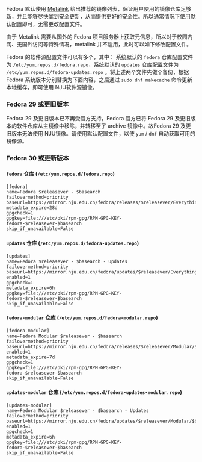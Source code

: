 Fedora 默认使用 [Metalink](https://zh.fedoracommunity.org/2018/04/05/fedora-secures-package-delivery.html)
给出推荐的镜像列表，保证用户使用的镜像仓库足够新，并且能够尽快拿到安全更新，从而提供更好的安全性。所以通常情况下使用默认配置即可，无需更改配置文件。

由于 Metalink 需要从国外的 Fedora 项目服务器上获取元信息，所以对于校园内网、无国外访问等特殊情况，metalink 并不适用，此时可以如下修改配置文件。

Fedora 的软件源配置文件可以有多个，其中： 系统默认的 `fedora` 仓库配置文件为 `/etc/yum.repos.d/fedora.repo`，系统默认的 `updates`
仓库配置文件为 `/etc/yum.repos.d/fedora-updates.repo` 。将上述两个文件先做个备份，根据 Fedora 系统版本分别替换为下面内容，之后通过 `sudo dnf makecache`
命令更新本地缓存，即可使用 NJU软件源镜像。

### Fedora 29 或更旧版本

Fedora 29 及更旧版本已不再受官方支持，Fedora 官方已将 Fedora 29 及更旧版本的软件仓库从主镜像中移除，并转移至了 archive 镜像中。故Fedora 29 及更旧版本无法使用
NJU镜像。请使用默认配置文件，以使 `yum` / `dnf` 自动获取可用的镜像源。

### Fedora 30 或更新版本

#### `fedora` 仓库 (`/etc/yum.repos.d/fedora.repo`)

```
[fedora]
name=Fedora $releasever - $basearch
failovermethod=priority
baseurl=https://mirror.nju.edu.cn/fedora/releases/$releasever/Everything/$basearch/os/
metadata_expire=28d
gpgcheck=1
gpgkey=file:///etc/pki/rpm-gpg/RPM-GPG-KEY-fedora-$releasever-$basearch
skip_if_unavailable=False
```

#### `updates` 仓库 (`/etc/yum.repos.d/fedora-updates.repo`)

```
[updates]
name=Fedora $releasever - $basearch - Updates
failovermethod=priority
baseurl=https://mirror.nju.edu.cn/fedora/updates/$releasever/Everything/$basearch/
enabled=1
gpgcheck=1
metadata_expire=6h
gpgkey=file:///etc/pki/rpm-gpg/RPM-GPG-KEY-fedora-$releasever-$basearch
skip_if_unavailable=False
```

#### `fedora-modular` 仓库 (`/etc/yum.repos.d/fedora-modular.repo`)

```
[fedora-modular]
name=Fedora Modular $releasever - $basearch
failovermethod=priority
baseurl=https://mirror.nju.edu.cn/fedora/releases/$releasever/Modular/$basearch/os/
enabled=1
metadata_expire=7d
gpgcheck=1
gpgkey=file:///etc/pki/rpm-gpg/RPM-GPG-KEY-fedora-$releasever-$basearch
skip_if_unavailable=False
```

#### `updates-modular` 仓库 (`/etc/yum.repos.d/fedora-updates-modular.repo`)

```
[updates-modular]
name=Fedora Modular $releasever - $basearch - Updates
failovermethod=priority
baseurl=https://mirror.nju.edu.cn/fedora/updates/$releasever/Modular/$basearch/
enabled=1
gpgcheck=1
metadata_expire=6h
gpgkey=file:///etc/pki/rpm-gpg/RPM-GPG-KEY-fedora-$releasever-$basearch
skip_if_unavailable=False
```